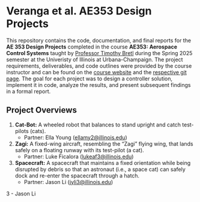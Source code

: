 # Veranga et al. AE353 Design Projects

This repository contains the code, documentation, and final reports for the **AE 353 Design Projects** completed in the course **AE353: Aerospace Control Systems** taught by [Professor Timothy Bretl](https://aerospace.illinois.edu/directory/profile/tbretl) during the Spring 2025 semester at the Univeristy of Illinois at Urbana-Champaign. The project requirements, deliverables, and code outlines were provided by the course instructor and can be found on the [course website](https://tbretl.github.io/ae353-sp25/) and the [respective git page](https://github.com/tbretl/ae353-sp25). The goal for each project was to design a controller solution, implement it in code, analyze the results, and present subsequent findings in a formal report.

## Project Overviews

1. **Cat-Bot:** A wheeled robot that balances to stand upright and catch test-pilots (cats).
    - Partner: Ella Young (ellamy2@illinois.edu)
2. **Zagi:** A fixed-wing aircraft, resembling the “Zagi” flying wing, that lands safely on a floating runway with its test-pilot (a cat).
    - Partner: Luke Ficalora (lukeaf3@illinois.edu)
3. **Spacecraft:** A spacecraft that maintains a fixed orientation while being disrupted by debris so that an astronaut (i.e., a space cat) can safely dock and re-enter the spacecraft through a hatch.
    - Partner: Jason Li (jyli3@illinois.edu)

3 - Jason Li